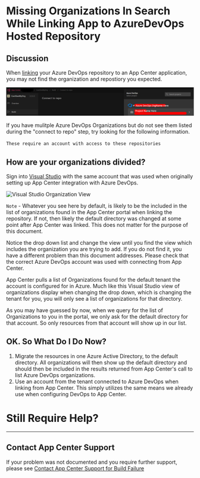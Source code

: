 # Missing Organizations In Search While Linking App to AzureDevOps Hosted Repository

## Discussion

When [linking](https://learn.microsoft.com/en-us/appcenter/build/connect#azure-devops) your Azure DevOps repository to an App Center application, you may not find the organization and repostiory you expected.

![](/Images/VSAC_ConnectRepo.png "Connect Repository")


If you have mulitple Azure DevOps Organizations but do not see them listed during the "connect to repo" step, try looking for the following information. 

``` These require an account with access to these repositories ```

## How are your organizations divided?
Sign into [Visual Studio](https://app.vsaex.visualstudio.com/) with the same account that was used when originally setting up App Center integration with Azure DevOps.

![](/Images/visual_studio_com_organization_view.png "Visual Studio Organization View")

```Note``` - Whatever you see here by default, is likely to be the included in the list of organizations found in the App Center portal when linking the repository. If not, then likely the default directory was changed at some point after App Center was linked. This does not matter for the purpose of this document.

Notice the drop down list and change the view until you find the view which includes the organization you are trying to add. If you do not find it, you have a different problem than this document addresses. Please check that the correct Azure DevOps account was used with connecting from App Center.

App Center pulls a list of Organizations found for the default tenant the account is configured for in Azure. Much like this Visual Studio view of organizations display when changing the drop down, which is changing the tenant for you, you will only see a list of organizations for that directory. 

As you may have guessed by now, when we query for the list of Organizations to you in the portal, we only ask for the default directory for that account. So only resources from that account will show up in our list. 

## OK. So What Do I Do Now?
1. Migrate the resources in one Azure Active Directory, to the default directory. All organizations will then show up the default directory and should then be included in the results returned from App Center's call to list Azure DevOps organizations. 
2. Use an account from the tenant connected to Azure DevOps when linking from App Center. This simply utilizes the same means we already use when configuring DevOps to App Center. 


# Still Require Help?
---
## Contact App Center Support
If your problem was not documented and you require further support, please see [Contact App Center Support for Build Failure](/Build/Contact_App_Center_Suport_Build_Issue.md)